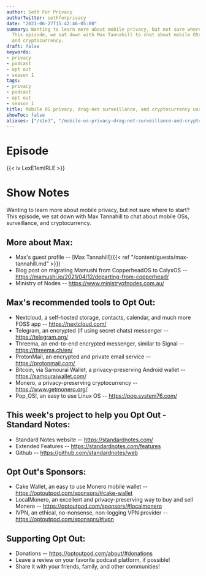 ```yaml
---
author: Seth For Privacy
authorTwitter: sethforprivacy
date: "2021-06-27T15:42:46-05:00"
summary: Wanting to learn more about mobile privacy, but not sure where to start?
  This episode, we sat down with Max Tannahill to chat about mobile OSs, surveillance,
  and cryptocurrency.
draft: false
keywords:
- privacy
- podcast
- opt out
- season 1
tags:
- privacy
- podcast
- opt out
- season 1
title: Mobile OS privacy, drag-net surveillance, and cryptocurrency usage w/ Max Tannahill
showToc: false
aliases: ["/s1e3", "/mobile-os-privacy-drag-net-surveillance-and-cryptocurrency-usage-w-max-tannahill-s01e03"]
---
```


# Episode

<div id="buzzsprout-player-8768809"></div><script src="https://www.buzzsprout.com/1790481/8768809-mobile-os-privacy-drag-net-surveillance-and-cryptocurrency-usage-w-max-tannahill.js?container_id=buzzsprout-player-8768809&player=small" type="text/javascript" charset="utf-8"></script>

{{< iv LexE1emIRLE >}}

# Show Notes

Wanting to learn more about mobile privacy, but not sure where to start? This episode, we sat down with Max Tannahill to chat about mobile OSs, surveillance, and cryptocurrency.

## More about Max:

- Max's guest profile -- [Max Tannahill]({{< ref "/content/guests/max-tannahill.md" >}})
- Blog post on migrating Mamushi from CopperheadOS to CalyxOS -- https://mamushi.io/2021/04/12/departing-from-copperhead/
- Ministry of Nodes -- https://www.ministryofnodes.com.au/

## Max's recommended tools to Opt Out:

- Nextcloud, a self-hosted storage, contacts, calendar, and much more FOSS app -- https://nextcloud.com/
- Telegram, an encrypted (if using secret chats) messenger -- https://telegram.org/
- Threema, an end-to-end encrypted messenger, similar to Signal -- https://threema.ch/en/
- ProtonMail, an encrypted and private email service -- https://protonmail.com/
- Bitcoin, via Samourai Wallet, a privacy-preserving Android wallet -- https://samouraiwallet.com/
- Monero, a privacy-preserving cryptocurrency -- https://www.getmonero.org/
- Pop_OS!, an easy to use Linux OS -- https://pop.system76.com/

## This week's project to help you Opt Out - Standard Notes:

- Standard Notes website -- https://standardnotes.com/
- Extended Features -- https://standardnotes.com/features
- Github -- https://github.com/standardnotes/web

## Opt Out's Sponsors:

- Cake Wallet, an easy to use Monero mobile wallet -- https://optoutpod.com/sponsors/#cake-wallet
- LocalMonero, an excellent and privacy-preserving way to buy and sell Monero -- https://optoutpod.com/sponsors/#localmonero
- IVPN, an ethical, no-nonsense, non-logging VPN provider -- https://optoutpod.com/sponsors/#ivpn

## Supporting Opt Out:

- Donations -- https://optoutpod.com/about/#donations
- Leave a review on your favorite podcast platform, if possible!
- Share it with your friends, family, and other communities!
